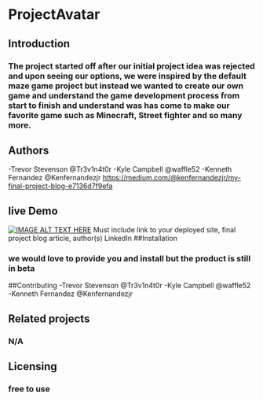 # ProjectAvatar

## Introduction

### The project started off after our initial project idea was rejected and upon seeing our options, we were inspired by the default maze game project but instead we wanted to create our own game and understand the game development process from start to finish and understand was has come to make our favorite game such as Minecraft, Street fighter and so many more.

## Authors
-Trevor Stevenson @Tr3v1n4t0r
-Kyle Campbell @waffle52
-Kenneth Fernandez @Kenfernandezjr https://medium.com/@kenfernandezjr/my-final-project-blog-e7136d7f9efa

## live Demo
[![IMAGE ALT TEXT HERE](http://img.youtube.com/vi/43BubLL1deI/0.jpg)](https://youtu.be/43BubLL1deI)
Must include link to your deployed site, final project blog article, author(s) LinkedIn
##Installation
### we would love to provide you and install but the product is still in beta

##Contributing
-Trevor Stevenson @Tr3v1n4t0r
-Kyle Campbell @waffle52
-Kenneth Fernandez @Kenfernandezjr

## Related projects
### N/A

## Licensing
### free to use
